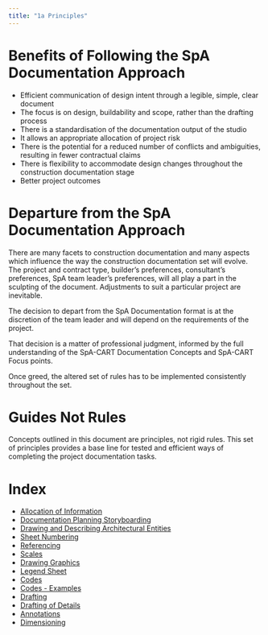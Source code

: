 ```yaml
---
title: "1a Principles"
---
```

# Benefits of Following the SpA Documentation Approach

- Efficient communication of design intent through a legible, simple, clear document
- The focus is on design, buildability and scope, rather than the drafting process
- There is a standardisation of the documentation output of the studio
- It allows an appropriate allocation of project risk
- There is the potential for a reduced number of conflicts and ambiguities, resulting in fewer contractual claims
- There is flexibility to accommodate design changes throughout the construction documentation stage
- Better project outcomes

# Departure from the SpA Documentation Approach

There are many facets to construction documentation and many aspects which influence the way the construction documentation set will evolve. The project and contract type, builder’s preferences, consultant’s preferences, SpA team leader’s preferences, will all play a part in the sculpting of the document. Adjustments to suit a particular project are inevitable.

The decision to depart from the SpA Documentation format is at the discretion of the team leader and will depend on the requirements of the project.

That decision is a matter of professional judgment, informed by the full understanding of the SpA-CART Documentation Concepts and SpA-CART Focus points.

Once  greed, the altered set of rules has to be implemented consistently throughout the set.

# Guides Not Rules

Concepts outlined in this document are principles, not rigid rules. This set of principles provides a base line for tested and efficient ways of completing the project documentation tasks.

# Index

- [Allocation of Information](notes/1_Documentation%20Codex/1a_Principles/Allocation%20of%20Information.md)
- [Documentation Planning Storyboarding](notes/1_Documentation%20Codex/1a_Principles/Documentation%20Planning%20Storyboarding.md)
- [Drawing and Describing Architectural Entities](notes/1_Documentation%20Codex/1a_Principles/Drawing%20and%20Describing%20Architectural%20Entities.md)
- [Sheet Numbering](notes/1_Documentation%20Codex/1a_Principles/Sheet%20Numbering.md)
- [Referencing](notes/1_Documentation%20Codex/1a_Principles/Referencing.md)
- [Scales](notes/1_Documentation%20Codex/1a_Principles/Scales.md)
- [Drawing Graphics](notes/1_Documentation%20Codex/1a_Principles/Drawing%20Graphics.md)
- [Legend Sheet](notes/1_Documentation%20Codex/1a_Principles/Legend%20Sheet.md)
- [Codes](notes/1_Documentation%20Codex/1a_Principles/Codes.md)
- [Codes - Examples](notes/1_Documentation%20Codex/1a_Principles/Codes%20-%20Examples.md)
- [Drafting](notes/1_Documentation%20Codex/1a_Principles/Drafting.md)
- [Drafting of Details](notes/1_Documentation%20Codex/1a_Principles/Drafting%20of%20Details.md)
- [Annotations](notes/1_Documentation%20Codex/1a_Principles/Annotations.md)
- [Dimensioning](notes/1_Documentation%20Codex/1a_Principles/Dimensioning.md)

